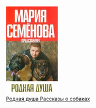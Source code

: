 ![](Родная%20душа%20Рассказы%20о%20собаках.jpg)  
[Родная душа Рассказы о собаках](Родная%20душа%20Рассказы%20о%20собаках.txt)
